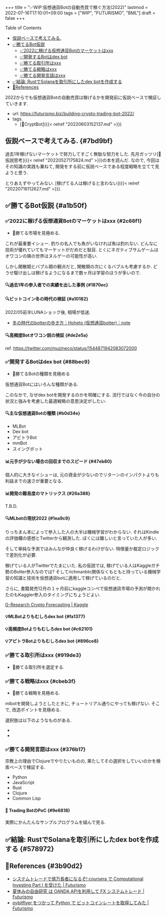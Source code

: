 +++
title = "✅WIP:仮想通貨Botの自動売買で稼ぐ方法(2022)"
lastmod = 2022-07-16T17:10:01+09:00
tags = ["WIP", "FUTURISMO", "BML"]
draft = false
+++

<div class="ox-hugo-toc toc">

<div class="heading">Table of Contents</div>

- [仮説ベースで考えてみる.](#7bd9bf)
- [✅勝てるBot仮説](#a1b50f)
    - [✅2022に稼げる仮想通貨Botのマーケットはxxx](#2c66f1)
    - [✅開発するBotはdex bot](#88bec9)
    - [✅勝てる取引所はxxx](#919de3)
    - [✅勝てる戦略はxxx](#cbeb3f)
    - [✅勝てる開発言語はxxx](#376b17)
- [✅結論: RustでSolanaを取引所にしたdex botを作成する](#578972)
- [🔗References](#3b90d2)

</div>
<!--endtoc-->

2022からでも仮想通貨Botの自動売買は稼げるかを開発前に仮説ベースで検証していきます.

-   url: <https://futurismo.biz/building-crypto-trading-bot-2022/>
-   tags.
    -   [🔖CryptBot]({{< relref "20220603152137.md" >}})


## 仮説ベースで考えてみる. {#7bd9bf}

過去1年稼げないマーケットで努力してすごく無駄な努力をした. 先月ガッツリ[📝仮説思考]({{< relref "20220527175824.md" >}})の本を読んだ. なので, 今回はその知識の実践も兼ねて, 開発をする前に仮説ベースである程度戦略を立てて見ようと思う.

とりあえずやってみない. [稼げてる人は稼げると言わない]({{< relref "20220716112627.md" >}}).


## ✅勝てるBot仮説 {#a1b50f}


### ✅2022に稼げる仮想通貨Botのマーケットはxxx {#2c66f1}

-   📍勝てる市場を見極める.

これが最重要イシュー. 釣りの名人でも魚がいなければ魚は釣れない. どんなに技術が優れていてもマーケットがだめだと駄目. とくにネガティブサムゲームはオワコンの隣の世界はヌルゲーの可能性が高い.

しかし閑散期とバブル期の観点だと, 閑散期の次にくるバブルも考慮するか. どうせ駆け出しは稼げるようになるまで数ヶ月は学習のほうが多いので.


#### 🔍過去1年の参入者での実績を出した事例 {#1870ec}


#### 🔍ビットコイン冬の時代の検証 {#a10182}

2022/05前半LUNAショック後, 相場が低迷.

-   [冬の時代のbotterの歩き方｜Hoheto (仮想通貨botter)｜note](https://note.com/hht/n/n8f4afa2ec02a)


#### 🔍高頻度Botオワコン説の検証 {#de2e5a}

ref. <https://twitter.com/muzineco/status/1544871942083072000>


### ✅開発するBotはdex bot {#88bec9}

-   📍勝てるBotの種類を見極める

仮想通貨Botにはいろんな種類がある.

このなかで, なぜdex botを開発するのかを明確にする. 流行ではなく今の自分の状況と強みを考慮した最適戦略の意思決定がしたい.


#### 🔍主な仮想通貨Botの種類 {#b0d34e}

-   MLBot
-   Dex bot
-   アビトラBot
-   mmBot
-   スイングボット


#### 📊元手が少ない場合の回収までのスピード {#47eb80}

個人的に大きなイシューは, 元の資金が少ないのでリターンのインパクトよりも利益までの速さが重要となる.


#### 📊開発の難易度のマトリックス {#26a388}

T.B.D.


#### 🔍MLbotの現状2022 {#1ea9c9}

りっちまん本によって参入した人の大半は機械学習がわからない. それはKindleの評価欄の感想とTwitterから観測した. ぼくには難しいと言っていた人が多い.

そして単純な予測ではみんなが仲良く稼げるわけがない. 特徴量か裁定ロジックで差別化が必要.

稼げている人がTwitterでたまにいた. 私の仮説では, 稼げている人はKaggleガチ勢のBotter参入なのでは? そしてrichmanbtc関係なくもともと持っている機械学習の知識と技術を仮想通貨botに適用して稼げているのだと.

さらに, 書籍発売12月の１ヶ月前にkaggleコンペで仮想通貨市場の予測が開かれたのもKaggler参入のタイミングにちょうどよい.

[G-Research Crypto Forecasting | Kaggle](https://www.kaggle.com/competitions/g-research-crypto-forecasting/)


#### 💡MLBotよりもむしろdex bot {#fa1377}


#### 💡高頻度Botよりもむしろdex bot {#c62101}


#### 💡アビトラBotよりもむしろdex bot {#896ce8}


### ✅勝てる取引所はxxx {#919de3}

-   📍勝てる取引所を選定する.


### ✅勝てる戦略はxxx {#cbeb3f}

-   📍勝てる戦略を見極める.

mlbotを開発しようとしたときに, チュートリアル通りにやっても稼げない. そこで, 改造ポイントを見極める.

選択肢は以下のようなものがある.

-

-


### ✅勝てる開発言語はxxx {#376b17}

宗教上の理由でClojureでやりたいものの, 果たしてその選択をしていいのかを検索ベースで検証する.

-   Python
-   JavaScript
-   Rust
-   Clojure
-   Common Lisp


#### <span class="org-todo todo _">🔬</span> Trading BotのPoC {#9e6818}

実際にかんたんなサンプルプログラムを組んで見る.


## ✅結論: RustでSolanaを取引所にしたdex botを作成する {#578972}


## 🔗References {#3b90d2}

-   [システムトレードで億万長者になるぞ! coursera で Computational Investing Part I を受けた | Futurismo](https://futurismo.biz/archives/2678/)
-   [夏休みの自由研究 は OANDA APIを利用して FX システムトレード | Futurismo](https://futurismo.biz/archives/4392/)
-   [pybitflyer をつかって Python で ビットコインレートを取得してみた | Futurismo](https://futurismo.biz/archives/6401/)
